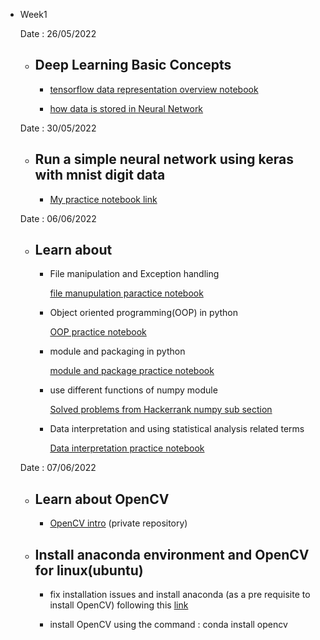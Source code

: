
* Week1 

    Date : 26/05/2022
    
    * ## Deep Learning Basic Concepts
        * [tensorflow data representation overview notebook](https://github.com/EKnsl/Weekely-updates-on-codes-and-study/blob/main/Deep_Learning_practice/Week1/Basic%20Neural%20Netowork/tensorflow_data_representation_overview.ipynb)
        
        * [how data is stored in Neural Network](https://rakibul-hassan.gitbook.io/deep-learning/start-page/tensor_numpy)
    
    Date : 30/05/2022
    
    * ## Run a simple neural network using keras with mnist digit data
    
        * [My practice notebook link](https://github.com/EKnsl/Weekely-updates-on-codes-and-study/blob/main/Deep_Learning_practice/Week1/Basic%20Neural%20Netowork/Simple%20Neural%20Network%20with%20mnist%20digit%20data.ipynb)

    
    Date : 06/06/2022
    
    * ## Learn about 

        * File manipulation and Exception handling

            [file manupulation paractice notebook](https://github.com/EKnsl/Weekely-updates-on-codes-and-study/blob/main/Deep_Learning_practice/Week1/Basic%20Python/python3_intro_part_4_file_io_and_exception_basic.ipynb)

        * Object oriented programming(OOP) in python

            [OOP practice notebook](https://github.com/EKnsl/Weekely-updates-on-codes-and-study/blob/main/Deep_Learning_practice/Week1/Basic%20Python/python3_intro_part_5_Object_Oriented_Programming.ipynb)

        * module and packaging in python

            [module and package practice notebook](https://github.com/EKnsl/Weekely-updates-on-codes-and-study/blob/main/Deep_Learning_practice/Week1/Basic%20Python/python3_intro_part_6_module_and_package.ipynb)
        
        * use different functions of numpy module

            [Solved problems from Hackerrank numpy sub section](https://github.com/EKnsl/Weekely-updates-on-codes-and-study/tree/main/Deep_Learning_practice/Week2/Hackerrank%20numpy%20solved%20problems)

        * Data interpretation and using statistical analysis related terms

            [Data interpretation practice notebook](https://github.com/EKnsl/Weekely-updates-on-codes-and-study/blob/main/Deep_Learning_practice/Week2/Data%20interpretation.ipynb)  
    
     Date : 07/06/2022
    
    * ## Learn about OpenCV
    
        * [OpenCV intro](https://github.com/NSLabTeam/Deep-Learning-Guide/blob/master/OpenCV-Intro/%E0%A6%95%E0%A6%AE%E0%A7%8D%E0%A6%AA%E0%A6%BF%E0%A6%89%E0%A6%9F%E0%A6%BE%E0%A6%B0%20%E0%A6%AD%E0%A6%BF%E0%A6%B6%E0%A6%A8%20:%20%E0%A6%AA%E0%A6%B0%E0%A7%8D%E0%A6%AC%20%E0%A7%A8.md) (private repository)
    
    
    * ## Install anaconda environment and OpenCV for linux(ubuntu) 

        * fix installation issues and install anaconda (as a pre requisite to install OpenCV) following this 
         [link](https://linuxize.com/post/how-to-install-anaconda-on-ubuntu-20-04/)

        * install OpenCV using the command : conda install opencv   
